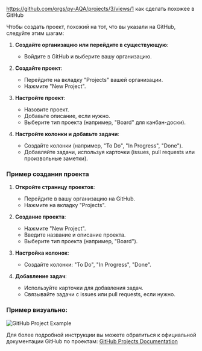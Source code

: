 https://github.com/orgs/py-AQA/projects/3/views/1 как сделать похожее в GitHub

Чтобы создать проект, похожий на тот, что вы указали на GitHub, следуйте этим шагам:

1. **Создайте организацию или перейдите в существующую**:
   - Войдите в GitHub и выберите вашу организацию.

2. **Создайте проект**:
   - Перейдите на вкладку "Projects" вашей организации.
   - Нажмите "New Project".

3. **Настройте проект**:
   - Назовите проект.
   - Добавьте описание, если нужно.
   - Выберите тип проекта (например, "Board" для канбан-доски).

4. **Настройте колонки и добавьте задачи**:
   - Создайте колонки (например, "To Do", "In Progress", "Done").
   - Добавляйте задачи, используя карточки (issues, pull requests или произвольные заметки).

### Пример создания проекта

1. **Откройте страницу проектов**:
   - Перейдите в вашу организацию на GitHub.
   - Нажмите на вкладку "Projects".

2. **Создание проекта**:
   - Нажмите "New Project".
   - Введите название и описание проекта.
   - Выберите тип проекта (например, "Board").

3. **Настройка колонок**:
   - Создайте колонки: "To Do", "In Progress", "Done".

4. **Добавление задач**:
   - Используйте карточки для добавления задач.
   - Связывайте задачи с issues или pull requests, если нужно.

### Пример визуально:

![GitHub Project Example](https://help.github.com/assets/images/help/projects/project-board-screenshot.png)

Для более подробной инструкции вы можете обратиться к официальной документации GitHub по проектам:
[GitHub Projects Documentation](https://docs.github.com/en/issues/planning-and-tracking-with-projects/learning-about-projects/about-projects)
